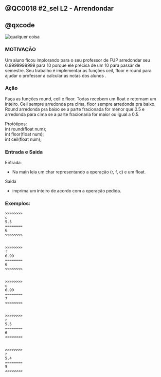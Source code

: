 ## @QC0018 #2_sel L2 - Arrendondar
## @qxcode

![qualquer coisa](https://raw.githubusercontent.com/qxcodefup/arcade/master/base/0018/capa.jpg)  

### MOTIVAÇÃO

Um aluno ficou implorando para o seu professor de FUP arredondar seu 6.9999999999 para 10 porque ele precisa de um 10 para passar de semestre. Seu trabalho é implementar as funções ceil, floor e round para ajudar o professor a calcular as notas dos alunos .

### Ação

Faça as funções round, ceil e floor. Todas recebem um float e retornam um inteiro. Ceil sempre arredonda pra cima, floor sempre arredonda pra baixo. Round arredonda pra baixo se a parte fracionada for menor que 0.5 e arredonda para cima se a parte fracionaria for maior ou igual a 0.5.  

  

Protótipos:  
int round(float num);  
int floor(float num);  
int ceil(float num);

  

### Entrada e Saida

Entrada:

*   Na main leia um char representando a operação (r, f, c) e um float.   
    

Saida  

*   imprima um inteiro de acordo com a operação pedida.  
    

  

### Exemplos:

  
```
>>>>>>>>   
c  
5.5  
========
6
<<<<<<<<


>>>>>>>>
f  
6.99  
========
6
<<<<<<<<


>>>>>>>>
c  
6.99  
========
7
<<<<<<<<


>>>>>>>>
r  
5.5  
========
6
<<<<<<<<


>>>>>>>>
r  
5.4  
========
5
<<<<<<<<


```

<!--- 
>>>>>>>> 
c
0.5
========
1
<<<<<<<<


>>>>>>>>
f
6.7
========
6
<<<<<<<<


>>>>>>>>
f
0.5
========
0
<<<<<<<<


>>>>>>>>
r
7.3
========
7
<<<<<<<<


>>>>>>>>
r
7.5
========
8
<<<<<<<<


>>>>>>>>
f
3.33
========
3
<<<<<<<<


>>>>>>>>
r
9.7
========
10
<<<<<<<<

--->